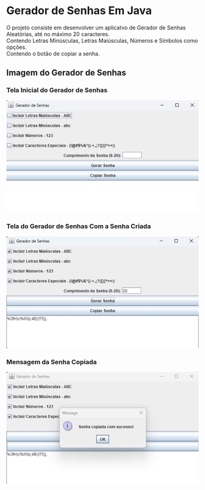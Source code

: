 # Gerador de Senhas Em Java
O projeto consiste em desenvolver um aplicatvo de Gerador de Senhas Aleatórias, até no máximo 20 caracteres.<br>
Contendo Letras Minúsculas, Letras Maiúsculas, Números e Símbolos como opções.<br>
Contendo o botão de copiar a senha.

## Imagem do Gerador de Senhas

### Tela Inicial do Gerador de Senhas
![Gerador de Senhas 1](https://github.com/GustavoSchiavinato/Gerador-de-Senhas-Em-Java/blob/main/Gerador%20de%20Senhas%20-%201.jpg)

### Tela do Gerador de Senhas Com a Senha Criada
![Gerador de Senhas 2](https://github.com/GustavoSchiavinato/Gerador-de-Senhas-Em-Java/blob/main/Gerador%20de%20Senhas%20-%202.jpg)

### Mensagem da Senha Copiada
![Sucesso](https://github.com/GustavoSchiavinato/Gerador-de-Senhas-Em-Java/blob/main/Sucesso.jpg)
